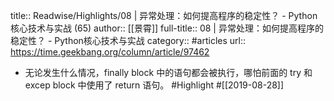 title:: Readwise/Highlights/08 | 异常处理：如何提高程序的稳定性？ - Python核心技术与实战 (65)
author:: [[景霄]]
full-title:: 08 | 异常处理：如何提高程序的稳定性？ - Python核心技术与实战
category:: #articles
url:: https://time.geekbang.org/column/article/97462

- 无论发生什么情况，finally block 中的语句都会被执行，哪怕前面的 try 和 excep block 中使用了 return 语句。 #Highlight #[[2019-08-28]]